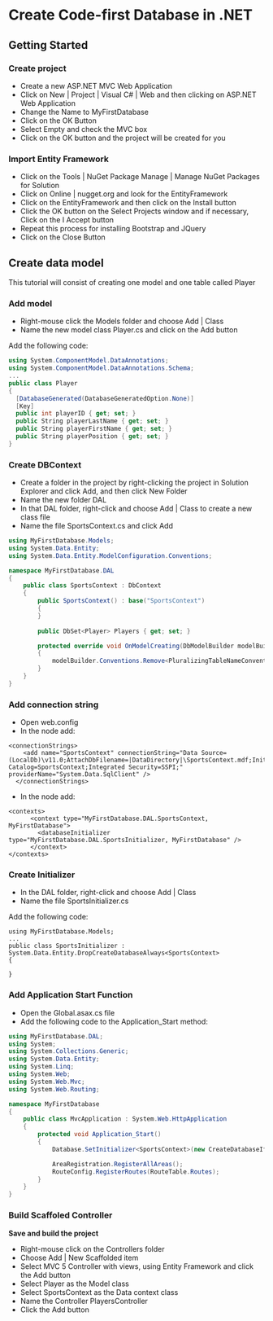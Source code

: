 # Create Code-first Database in .NET

## Getting Started

### Create project
- Create a new ASP.NET MVC Web Application
- Click on New | Project | Visual C# | Web and then clicking on ASP.NET Web Application
- Change the Name to MyFirstDatabase
- Click on the OK Button
- Select Empty and check the MVC box
- Click on the OK button and the project will be created for you

### Import Entity Framework

- Click on the Tools | NuGet Package Manage | Manage NuGet Packages for Solution
- Click on Online | nugget.org and look for the EntityFramework
- Click on the EntityFramework and then click on the Install button
- Click the OK button on the Select Projects window and if necessary, Click on the I Accept button
- Repeat this process for installing Bootstrap and JQuery
- Click on the Close Button

## Create data model

This tutorial will consist of creating one model and one table called Player

### Add model

- Right-mouse click the Models folder and choose Add | Class
- Name the new model class Player.cs and click on the Add button

Add the following code:

```csharp
using System.ComponentModel.DataAnnotations;
using System.ComponentModel.DataAnnotations.Schema;
...
public class Player
{
  [DatabaseGenerated(DatabaseGeneratedOption.None)]
  [Key]
  public int playerID { get; set; }
  public String playerLastName { get; set; }
  public String playerFirstName { get; set; }
  public String playerPosition { get; set; }
}
```

### Create DBContext

- Create a folder in the project by right-clicking the project in Solution Explorer and click Add, and then click New Folder
- Name the new folder DAL
- In that DAL folder, right-click and choose Add | Class to create a new class file
- Name the file SportsContext.cs and click Add

```csharp
using MyFirstDatabase.Models;
using System.Data.Entity;
using System.Data.Entity.ModelConfiguration.Conventions;

namespace MyFirstDatabase.DAL
{
    public class SportsContext : DbContext
    {   
        public SportsContext() : base("SportsContext")
        {
        }
        
        public DbSet<Player> Players { get; set; }

        protected override void OnModelCreating(DbModelBuilder modelBuilder)
        {
            modelBuilder.Conventions.Remove<PluralizingTableNameConvention>();
        }
    }
}
```

### Add connection string

- Open web.config 
- In the <configuration> node add:

```
<connectionStrings>
    <add name="SportsContext" connectionString="Data Source=(LocalDb)\v11.0;AttachDbFilename=|DataDirectory|\SportsContext.mdf;Initial Catalog=SportsContext;Integrated Security=SSPI;" providerName="System.Data.SqlClient" />
  </connectionStrings>
```

- In the <entityFramework> node add:

```
<contexts>
      <context type="MyFirstDatabase.DAL.SportsContext, MyFirstDatabase">
        <databaseInitializer type="MyFirstDatabase.DAL.SportsInitializer, MyFirstDatabase" />
      </context>
</contexts>
```

### Create Initializer
- In the DAL folder, right-click and choose Add | Class
- Name the file SportsInitializer.cs

Add the following code: 
```
using MyFirstDatabase.Models;
...
public class SportsInitializer : System.Data.Entity.DropCreateDatabaseAlways<SportsContext>
{

}
```

### Add Application Start Function

- Open the Global.asax.cs file
- Add the following code to the Application_Start method:

```csharp
using MyFirstDatabase.DAL;
using System;
using System.Collections.Generic;
using System.Data.Entity;
using System.Linq;
using System.Web;
using System.Web.Mvc;
using System.Web.Routing;

namespace MyFirstDatabase
{
    public class MvcApplication : System.Web.HttpApplication
    {
        protected void Application_Start()
        {
            Database.SetInitializer<SportsContext>(new CreateDatabaseIfNotExists<SportsContext>());

            AreaRegistration.RegisterAllAreas();
            RouteConfig.RegisterRoutes(RouteTable.Routes);
        }
    }
}
```
### Build Scaffoled Controller

**Save and build the project**

- Right-mouse click on the Controllers folder
- Choose Add | New Scaffolded item
- Select MVC 5 Controller with views, using Entity Framework and click the Add button
- Select Player as the Model class
- Select SportsContext as the Data context class
- Name the Controller PlayersController
- Click the Add button




